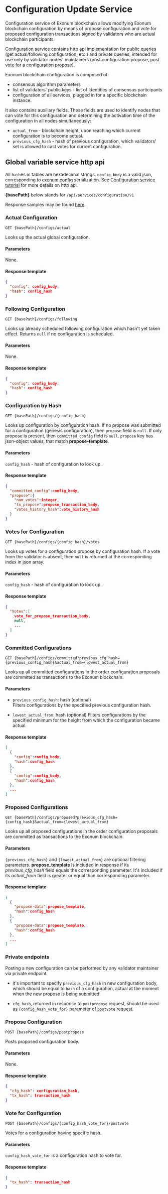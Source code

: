 # Configuration Update Service

Configuration service of Exonum blockchain allows modifying Exonum blockchain
configuration by means of propose configuration and vote for proposed configuration
transactions signed by validators who are actual blockchain participants.

Configuration service contains http api implementation for public queries (get
actual/following configuration, etc.) and private queries, intended for use only
by validator nodes' maintainers (post configuration propose, post vote for a
configuration propose).

Exonum blockchain configuration is composed of:

- consensus algorithm parameters
- list of validators' public keys - list of identities of consensus participants
- configuration of all services, plugged in for a specific blockchain instance.

It also contains auxiliary fields. These fields are used to identify nodes that
can vote for this configuration and determining the activation time of the
configuration in all nodes simultaneously:

- `actual_from` - blockchain height, upon reaching which current configuration is
  to become actual.
- `previous_cfg_hash` - hash of previous configuration, which validators' set is
  allowed to cast votes for current configuration.

## Global variable service http api

All `hash`es in tables are hexadecimal strings.
`config_body` is a valid json, corresponding to [exonum
config][stored_configuration] serialization. See [Configuration service
tutorial][http_api] for more details on http api.

**{basePath}** below stands for `/api/services/configuration/v1`

Response samples may be found [here][response_samples].

### Actual Configuration

    GET {basePath}/configs/actual

Looks up the actual global configuration.

#### Parameters

None.

#### Response template

```JSON
{
  "config": config_body,
  "hash": config_hash
}
```

### Following Configuration

    GET {basePath}/configs/following

Looks up already scheduled following configuration which hasn't yet taken effect.
Returns `null` if no configuration is scheduled.

#### Parameters

None.

#### Response template

```JSON
{
  "config": config_body,
  "hash": config_hash
}
```

### Configuration by Hash

    GET {basePath}/configs/{config_hash}

Looks up configuration by configuration hash. If no propose was submitted for a
configuration (genesis configuration), then `propose` field is `null`. If only
propose is present, then `committed_config` field is `null`. `propose` key has
json-object values, that match **propose-template**.

#### Parameters

`config_hash` - hash of configuration to look up.

#### Response template

```JSON
{
  "committed_config":config_body,
  "propose":{  
    "num_votes":integer,
    "tx_propose":propose_transaction_body,
    "votes_history_hash":vote_history_hash
  }
}
```

### Votes for Configuration

    GET {basePath}/configs/{config_hash}/votes

Looks up votes for a configuration propose by configuration hash. If a vote from
the validator is absent, then `null` is returned at the corresponding index in
json array.

#### Parameters

`config_hash` - hash of configuration to look up.

#### Response template

```JSON
{
  "Votes":[  
    vote_for_propose_transaction_body,
    null,
    ...
  ]
}
```

### Committed Configurations

    GET {basePath}/configs/committed?previous_cfg_hash={previous_config_hash}&actual_from={lowest_actual_from}

Looks up all committed configurations in the order configuration proposals are
committed as transactions to the Exonum blockchain.

#### Parameters

- `previous_config_hash`: hash (optional)  
  Filters configurations by the specified previous configuration hash.

- `lowest_actual_from`: hash (optional)
  Filters configurations by the specified minimum for the height from which the
  configuration became actual.

#### Response template

```JSON
[
  {  
    "config":config_body,
    "hash":config_hash
  },
  {  
    "config":config_body,
    "hash":config_hash
  },
  ...
]
```

### Proposed Configurations

    GET {basePath}/configs/proposed?previous_cfg_hash={config_hash}&actual_from={lowest_actual_from}

Looks up all proposed configurations in the order configuration proposals are
committed as transactions to the Exonum blockchain.

#### Parameters

`{previous_cfg_hash}` and `{lowest_actual_from}` are optional filtering parameters.
**propose_template** is included in response if its _previous_cfg_hash_ field
equals the corresponding parameter. It's included if its _actual_from_ field is
greater or equal than corresponding parameter.

#### Response template

```JSON
[  
  {  
    "propose-data":propose_template,
    "hash":config_hash
  },
  {  
    "propose-data":propose_template,
    "hash":config_hash
  },
  ...
]
```

### Private endpoints

Posting a new configuration can be performed by any validator maintainer via private
endpoint.

- it's important to specify `previous_cfg_hash` in new configuration body, which
  should be equal to `hash` of a configuration, actual at the moment when the new
  propose is being submitted.

- `cfg_hash`, returned in response to `postpropose` request, should be used as
  `{config_hash_vote_for}` parameter of `postvote` request.

### Propose Configuration

    POST {basePath}/configs/postpropose

Posts proposed configuration body.

#### Parameters

None.

#### Response template

```JSON
{
  "cfg_hash": configuration_hash,
  "tx_hash": transaction_hash
}
```

### Vote for Configuration

    POST {basePath}/configs/{config_hash_vote_for}/postvote

Votes for a configuration having specific hash.

#### Parameters

`config_hash_vote_for` is a configuration hash to vote for.

#### Response template

```JSON
{
  "tx_hash": transaction_hash
}
```

[stored_configuration]: http://exonum.com/doc/crates/exonum/blockchain/config/struct.StoredConfiguration.html
[http_api]: https://github.com/exonum/exonum-configuration/blob/master/doc/testnet-api-tutorial.md#global-variable-service-http-api
[response_samples]: https://github.com/exonum/exonum-configuration/blob/master/doc/response-samples.md
